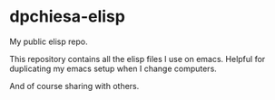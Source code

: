 dpchiesa-elisp
==============

My public elisp repo.

This repository contains all the elisp files I use on emacs.
Helpful for duplicating my emacs setup when I change computers.

And of course sharing with others.
